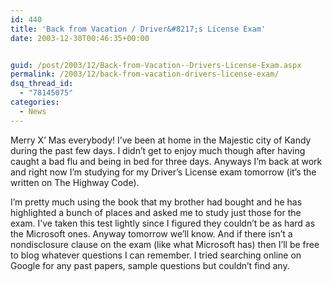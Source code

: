 ```yaml
---
id: 440
title: 'Back from Vacation / Driver&#8217;s License Exam'
date: 2003-12-30T00:46:35+00:00


guid: /post/2003/12/Back-from-Vacation--Drivers-License-Exam.aspx
permalink: /2003/12/back-from-vacation-drivers-license-exam/
dsq_thread_id:
  - "78145075"
categories:
  - News
---
```

<body xmlns="http://www.w3.org/1999/xhtml">
    <div class="Section1">
        <p>
            Merry X&rsquo; Mas everybody! I&rsquo;ve been at home in the Majestic city of Kandy
            during the past few days. I didn&rsquo;t get to enjoy much though after having caught
            a bad flu and being in bed for three days. Anyways I&rsquo;m back at work and right
            now I&rsquo;m studying for my Driver&rsquo;s License exam tomorrow (it&rsquo;s the
            written on The Highway Code).
        </p>
        <p>
            I&rsquo;m pretty much using the book that my brother had bought and he has highlighted
            a bunch of places and asked me to study just those for the exam. I&rsquo;ve taken
            this test lightly since I figured they couldn&rsquo;t be as hard as the Microsoft
            ones. Anyway tomorrow we&rsquo;ll know. And if there isn&rsquo;t a nondisclosure clause
            on the exam (like what Microsoft has) then I&rsquo;ll be free to blog whatever questions
            I can remember. I tried searching online on Google for any past papers, sample questions
            but couldn&rsquo;t find any.
        </p>
    </div>
</body>